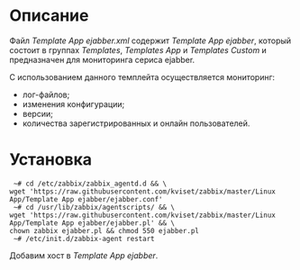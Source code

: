 # Описание
Файл *Template App ejabber.xml* содержит *Template App ejabber*, который состоит в группах *Templates*, *Templates App* и *Templates Custom* и предназначен для мониторинга сериса ejabber.

С использованием данного темплейта осуществляется мониторинг:
- лог-файлов;
- изменения конфигурации;
- версии;
- количества зарегистрированных и онлайн пользователей.

# Установка
```
 ~# cd /etc/zabbix/zabbix_agentd.d && \
wget 'https://raw.githubusercontent.com/kviset/zabbix/master/Linux App/Template App ejabber/ejabber.conf'
 ~# cd /usr/lib/zabbix/agentscripts/ && \
wget 'https://raw.githubusercontent.com/kviset/zabbix/master/Linux App/Template App ejabber/ejabber.pl' && \
chown zabbix ejabber.pl && chmod 550 ejabber.pl
 ~# /etc/init.d/zabbix-agent restart
```
Добавим хост в *Template App ejabber*.

